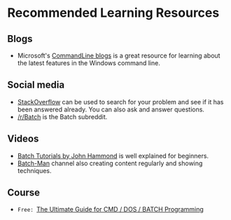 # Recommended Learning Resources

## Blogs

- Microsoft's [CommandLine blogs](https://devblogs.microsoft.com/commandline/) is a great resource for learning about the latest features in the Windows command line.

## Social media

- [StackOverflow](https://stackoverflow.com/questions/tagged/batch-file) can be used to search for your problem and see if it has been answered already. You can also ask and answer questions.
- [/r/Batch](https://www.reddit.com/r/Batch/) is the Batch subreddit.

## Videos

- [Batch Tutorials by John Hammond](https://www.youtube.com/playlist?list=PL69BE3BF7D0BB69C4) is well explained for beginners.
- [Batch-Man](https://www.youtube.com/@batch-man/videos) channel also creating content regularly and showing techniques.

## Course

- `Free: `[The Ultimate Guide for CMD / DOS / BATCH Programming](https://batch-man.com/courses/batch-from-scratch/)

